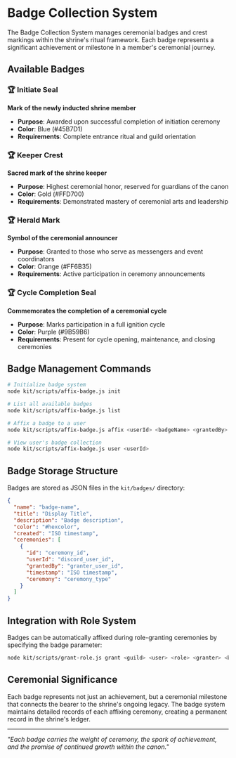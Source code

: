 # Badge Collection System

The Badge Collection System manages ceremonial badges and crest markings within the shrine's ritual framework. Each badge represents a significant achievement or milestone in a member's ceremonial journey.

## Available Badges

### 🏆 Initiate Seal
**Mark of the newly inducted shrine member**
- **Purpose**: Awarded upon successful completion of initiation ceremony
- **Color**: Blue (#45B7D1)
- **Requirements**: Complete entrance ritual and guild orientation

### 🏆 Keeper Crest  
**Sacred mark of the shrine keeper**
- **Purpose**: Highest ceremonial honor, reserved for guardians of the canon
- **Color**: Gold (#FFD700)
- **Requirements**: Demonstrated mastery of ceremonial arts and leadership

### 🏆 Herald Mark
**Symbol of the ceremonial announcer**
- **Purpose**: Granted to those who serve as messengers and event coordinators
- **Color**: Orange (#FF6B35)
- **Requirements**: Active participation in ceremony announcements

### 🏆 Cycle Completion Seal
**Commemorates the completion of a ceremonial cycle**
- **Purpose**: Marks participation in a full ignition cycle
- **Color**: Purple (#9B59B6)
- **Requirements**: Present for cycle opening, maintenance, and closing ceremonies

## Badge Management Commands

```bash
# Initialize badge system
node kit/scripts/affix-badge.js init

# List all available badges
node kit/scripts/affix-badge.js list

# Affix a badge to a user
node kit/scripts/affix-badge.js affix <userId> <badgeName> <grantedBy> [ceremony]

# View user's badge collection
node kit/scripts/affix-badge.js user <userId>
```

## Badge Storage Structure

Badges are stored as JSON files in the `kit/badges/` directory:

```json
{
  "name": "badge-name",
  "title": "Display Title",
  "description": "Badge description",
  "color": "#hexcolor",
  "created": "ISO timestamp",
  "ceremonies": [
    {
      "id": "ceremony_id",
      "userId": "discord_user_id",
      "grantedBy": "granter_user_id", 
      "timestamp": "ISO timestamp",
      "ceremony": "ceremony_type"
    }
  ]
}
```

## Integration with Role System

Badges can be automatically affixed during role-granting ceremonies by specifying the badge parameter:

```bash
node kit/scripts/grant-role.js grant <guild> <user> <role> <granter> <badgeName>
```

## Ceremonial Significance

Each badge represents not just an achievement, but a ceremonial milestone that connects the bearer to the shrine's ongoing legacy. The badge system maintains detailed records of each affixing ceremony, creating a permanent record in the shrine's ledger.

---

*"Each badge carries the weight of ceremony, the spark of achievement, and the promise of continued growth within the canon."*